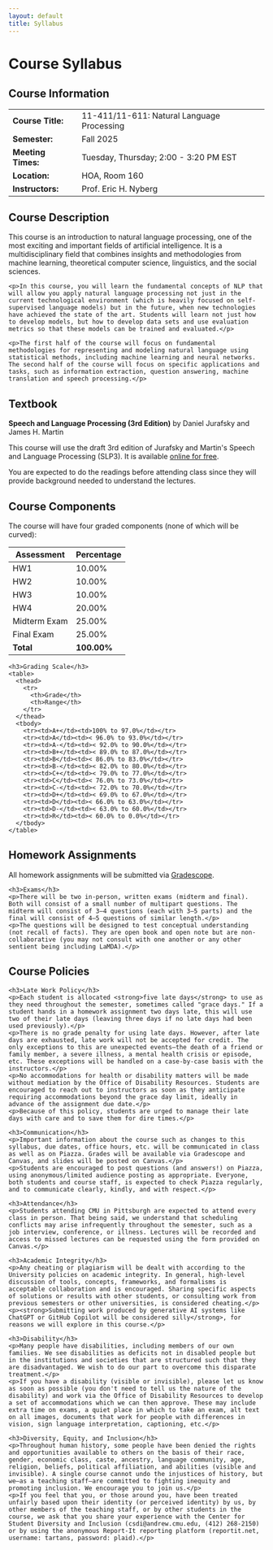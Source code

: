```yaml
---
layout: default
title: Syllabus
---
```


<div class="page-header">
  <h1>Course Syllabus</h1>
</div>

<div class="syllabus-content">
  <div class="card">
    <h2>Course Information</h2>
    <table class="info-table">
      <tr>
        <td><strong>Course Title:</strong></td>
        <td>11-411/11-611: Natural Language Processing</td>
      </tr>
      <tr>
        <td><strong>Semester:</strong></td>
        <td>Fall 2025</td>
      </tr>
      <tr>
        <td><strong>Meeting Times:</strong></td>
        <td>Tuesday, Thursday; 2:00 - 3:20 PM EST</td>
      </tr>
      <tr>
        <td><strong>Location:</strong></td>
        <td>HOA, Room 160</td>
      </tr>
      <tr>
        <td><strong>Instructors:</strong></td>
        <td>Prof. Eric H. Nyberg</td>
      </tr>
    </table>
  </div>

  <div class="card">
    <h2>Course Description</h2>
    <p>This course is an introduction to natural language processing, one of the most exciting and important fields of artificial intelligence. It is a multidisciplinary field that combines insights and methodologies from machine learning, theoretical computer science, linguistics, and the social sciences.</p>
    
    <p>In this course, you will learn the fundamental concepts of NLP that will allow you apply natural language processing not just in the current technological environment (which is heavily focused on self-supervised language models) but in the future, when new technologies have achieved the state of the art. Students will learn not just how to develop models, but how to develop data sets and use evaluation metrics so that these models can be trained and evaluated.</p>
    
    <p>The first half of the course will focus on fundamental methodologies for representing and modeling natural language using statistical methods, including machine learning and neural networks. The second half of the course will focus on specific applications and tasks, such as information extraction, question answering, machine translation and speech processing.</p>
  </div>

  <div class="card">
    <h2>Textbook</h2>
    <p><strong>Speech and Language Processing (3rd Edition)</strong> by Daniel Jurafsky and James H. Martin</p>
    <p>This course will use the draft 3rd edition of Jurafsky and Martin's Speech and Language Processing (SLP3). It is available <a href="https://web.stanford.edu/~jurafsky/slp3/">online for free</a>.</p>
    <p>You are expected to do the readings before attending class since they will provide background needed to understand the lectures.</p>
  </div>

  <div class="card">
    <h2>Course Components</h2>
    <p>The course will have four graded components (none of which will be curved):</p>
    <table>
      <thead>
        <tr>
          <th>Assessment</th>
          <th>Percentage</th>
        </tr>
      </thead>
      <tbody>
        <tr>
          <td>HW1</td>
          <td>10.00%</td>
        </tr>
        <tr>
          <td>HW2</td>
          <td>10.00%</td>
        </tr>
        <tr>
          <td>HW3</td>
          <td>10.00%</td>
        </tr>
        <tr>
          <td>HW4</td>
          <td>20.00%</td>
        </tr>
        <tr>
          <td>Midterm Exam</td>
          <td>25.00%</td>
        </tr>
        <tr>
          <td>Final Exam</td>
          <td>25.00%</td>
        </tr>
        <tr>
          <td><strong>Total</strong></td>
          <td><strong>100.00%</strong></td>
        </tr>
      </tbody>
    </table>
    
    <h3>Grading Scale</h3>
    <table>
      <thead>
        <tr>
          <th>Grade</th>
          <th>Range</th>
        </tr>
      </thead>
      <tbody>
        <tr><td>A+</td><td>100% to 97.0%</td></tr>
        <tr><td>A</td><td>< 96.0% to 93.0%</td></tr>
        <tr><td>A-</td><td>< 92.0% to 90.0%</td></tr>
        <tr><td>B+</td><td>< 89.0% to 87.0%</td></tr>
        <tr><td>B</td><td>< 86.0% to 83.0%</td></tr>
        <tr><td>B-</td><td>< 82.0% to 80.0%</td></tr>
        <tr><td>C+</td><td>< 79.0% to 77.0%</td></tr>
        <tr><td>C</td><td>< 76.0% to 73.0%</td></tr>
        <tr><td>C-</td><td>< 72.0% to 70.0%</td></tr>
        <tr><td>D+</td><td>< 69.0% to 67.0%</td></tr>
        <tr><td>D</td><td>< 66.0% to 63.0%</td></tr>
        <tr><td>D-</td><td>< 63.0% to 60.0%</td></tr>
        <tr><td>R</td><td>< 60.0% to 0.0%</td></tr>
      </tbody>
    </table>
  </div>

  <div class="card">
    <h2>Homework Assignments</h2>
    <p>All homework assignments will be submitted via <a href="https://www.gradescope.com/courses/946367">Gradescope</a>.</p>
    
    <h3>Exams</h3>
    <p>There will be two in-person, written exams (midterm and final). Both will consist of a small number of multipart questions. The midterm will consist of 3–4 questions (each with 3–5 parts) and the final will consist of 4–5 questions of similar length.</p>
    <p>The questions will be designed to test conceptual understanding (not recall of facts). They are open book and open note but are non-collaborative (you may not consult with one another or any other sentient being including LaMDA).</p>
  </div>

  <div class="card">
    <h2>Course Policies</h2>
    
    <h3>Late Work Policy</h3>
    <p>Each student is allocated <strong>five late days</strong> to use as they need throughout the semester, sometimes called "grace days." If a student hands in a homework assignment two days late, this will use two of their late days (leaving three days if no late days had been used previously).</p>
    <p>There is no grade penalty for using late days. However, after late days are exhausted, late work will not be accepted for credit. The only exceptions to this are unexpected events—the death of a friend or family member, a severe illness, a mental health crisis or episode, etc. These exceptions will be handled on a case-by-case basis with the instructors.</p>
    <p>No accommodations for health or disability matters will be made without mediation by the Office of Disability Resources. Students are encouraged to reach out to instructors as soon as they anticipate requiring accommodations beyond the grace day limit, ideally in advance of the assignment due date.</p>
    <p>Because of this policy, students are urged to manage their late days with care and to save them for dire times.</p>
    
    <h3>Communication</h3>
    <p>Important information about the course such as changes to this syllabus, due dates, office hours, etc. will be communicated in class as well as on Piazza. Grades will be available via Gradescope and Canvas, and slides will be posted on Canvas.</p>
    <p>Students are encouraged to post questions (and answers!) on Piazza, using anonymous/limited audience posting as appropriate. Everyone, both students and course staff, is expected to check Piazza regularly, and to communicate clearly, kindly, and with respect.</p>
    
    <h3>Attendance</h3>
    <p>Students attending CMU in Pittsburgh are expected to attend every class in person. That being said, we understand that scheduling conflicts may arise infrequently throughout the semester, such as a job interview, conference, or illness. Lectures will be recorded and access to missed lectures can be requested using the form provided on Canvas.</p>
    
    <h3>Academic Integrity</h3>
    <p>Any cheating or plagiarism will be dealt with according to the University policies on academic integrity. In general, high-level discussion of tools, concepts, frameworks, and formalisms is acceptable collaboration and is encouraged. Sharing specific aspects of solutions or results with other students, or consulting work from previous semesters or other universities, is considered cheating.</p>
    <p><strong>Submitting work produced by generative AI systems like ChatGPT or GitHub Copilot will be considered silly</strong>, for reasons we will explore in this course.</p>
    
    <h3>Disability</h3>
    <p>Many people have disabilities, including members of our own families. We see disabilities as deficits not in disabled people but in the institutions and societies that are structured such that they are disadvantaged. We wish to do our part to overcome this disparate treatment.</p>
    <p>If you have a disability (visible or invisible), please let us know as soon as possible (you don't need to tell us the nature of the disability) and work via the Office of Disability Resources to develop a set of accommodations which we can then approve. These may include extra time on exams, a quiet place in which to take an exam, alt text on all images, documents that work for people with differences in vision, sign language interpretation, captioning, etc.</p>
    
    <h3>Diversity, Equity, and Inclusion</h3>
    <p>Throughout human history, some people have been denied the rights and opportunities available to others on the basis of their race, gender, economic class, caste, ancestry, language community, age, religion, beliefs, political affiliation, and abilities (visible and invisible). A single course cannot undo the injustices of history, but we—as a teaching staff—are committed to fighting inequity and promoting inclusion. We encourage you to join us.</p>
    <p>If you feel that you, or those around you, have been treated unfairly based upon their identity (or perceived identity) by us, by other members of the teaching staff, or by other students in the course, we ask that you share your experience with the Center for Student Diversity and Inclusion (csdi@andrew.cmu.edu, (412) 268-2150) or by using the anonymous Report-It reporting platform (reportit.net, username: tartans, password: plaid).</p>
  </div>
</div>